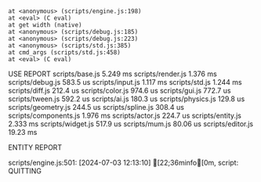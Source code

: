     at <anonymous> (scripts/engine.js:198)
    at <eval> (C eval)
    at get width (native)
    at <anonymous> (scripts/debug.js:185)
    at <anonymous> (scripts/debug.js:223)
    at <anonymous> (scripts/std.js:385)
    at cmd_args (scripts/std.js:458)
    at <eval> (C eval)

USE REPORT
scripts/base.js    5.249 ms
scripts/render.js    1.376 ms
scripts/debug.js    583.5 us
scripts/input.js    1.117 ms
scripts/std.js    1.244 ms
scripts/diff.js    212.4 us
scripts/color.js    974.6 us
scripts/gui.js    772.7 us
scripts/tween.js    592.2 us
scripts/ai.js    180.3 us
scripts/physics.js    129.8 us
scripts/geometry.js    244.5 us
scripts/spline.js    308.4 us
scripts/components.js    1.976 ms
scripts/actor.js    224.7 us
scripts/entity.js    2.333 ms
scripts/widget.js    517.9 us
scripts/mum.js    80.06 us
scripts/editor.js    19.23 ms

ENTITY REPORT

scripts/engine.js:501: [2024-07-03 12:13:10] [22;36minfo[0m, script: QUITTING

